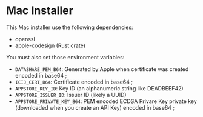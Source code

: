 # Mac Installer

This Mac installer use the following dependencies:

* openssl
* apple-codesign (Rust crate)

You must also set those environment variables:

* `DATASHARE_PEM_B64`: Generated by Apple when certificate was created encoded in base64 ;
* `ICIJ_CERT_B64`: Certificate encoded in base64 ;
* `APPSTORE_KEY_ID`: Key ID (an alphanumeric string like DEADBEEF42)
* `APPSTORE_ISSUER_ID`: Issuer ID (likely a UUID)
* `APPSTORE_PRIVATE_KEY_B64`: PEM encoded ECDSA Privare Key private key (downloaded when you create an API Key) encoded in base64 ;
